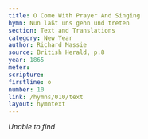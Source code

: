 ```yaml
---
title: O Come With Prayer And Singing
hymn: Nun laßt uns gehn und treten
section: Text and Translations
category: New Year
author: Richard Massie
source: British Herald, p.8
year: 1865
meter:
scripture:
firstline: o
number: 10
link: /hymns/010/text
layout: hymntext
---
```


*Unable to find*


